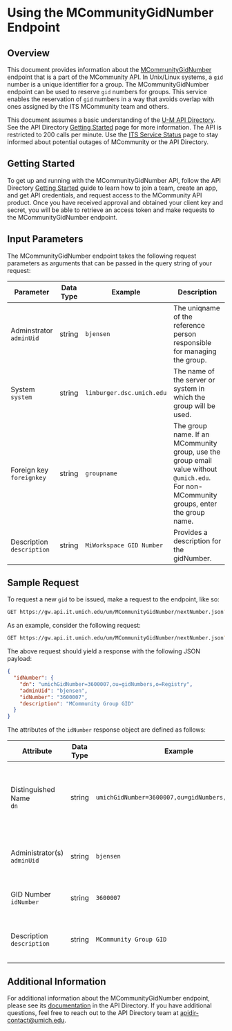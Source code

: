 # Using the MCommunityGidNumber Endpoint

## Overview

This document provides information about the [MCommunityGidNumber][endpoint] endpoint that is a part of the MCommunity API. In Unix/Linux systems, a `gid` number is a unique identifier for a group. The MCommunityGidNumber endpoint can be used to reserve `gid` numbers for groups. This service enables the reservation of `gid` numbers in a way that avoids overlap with ones assigned by the ITS MCommunity team and others.

This document assumes a basic understanding of the [U-M API Directory](https://dir.api.it.umich.edu). See the API Directory [Getting Started](https://dir.api.it.umich.edu/get-started) page for more information. The API is restricted to 200 calls per minute. Use the [ITS Service Status](https://status.its.umich.edu/) page to stay informed about potential outages of MCommunity or the API Directory.

## Getting Started

To get up and running with the MCommunityGidNumber API, follow the API Directory [Getting Started](https://dir.api.it.umich.edu/get-started) guide to learn how to join a team, create an app, and get API credentials, and request access to the MCommunity API product. Once you have received approval and obtained your client key and secret, you will be able to retrieve an access token and make requests to the MCommunityGidNumber endpoint.

## Input Parameters

The MCommunityGidNumber endpoint takes the following request parameters as arguments that can be passed in the query string of your request:

| Parameter                    | Data Type | Example                   | Description                                                                                                                              |
| ---------------------------- | --------- | ------------------------- | ---------------------------------------------------------------------------------------------------------------------------------------- |
| Adminstrator<br>`adminUid`   | string    | `bjensen`                 | The uniqname of the reference person responsible for managing the group.                                                                 |
| System<br>`system`           | string    | `limburger.dsc.umich.edu` | The name of the server or system in which the group will be used.                                                                        |
| Foreign key<br>`foreignkey`  | string    | `groupname`               | The group name. If an MCommunity group, use the group email value without `@umich.edu`. For non-MCommunity groups, enter the group name. |
| Description<br>`description` | string    | `MiWorkspace GID Number`  | Provides a description for the gidNumber.                                                                                                |

## Sample Request

To request a new `gid` to be issued, make a request to the endpoint, like so:

```bash
GET https://gw.api.it.umich.edu/um/MCommunityGidNumber/nextNumber.json?adminUid={adminUid}&system={system}&foreignkey={foreignkey}&description={description}
```

As an example, consider the following request:

```bash
GET https://gw.api.it.umich.edu/um/MCommunityGidNumber/nextNumber.json?adminUid=bjensen&system=limburger.dsc.umich.edu&foreignkey=MCommunity+Test+Group&description=MCommunity+Group+GID
```

The above request should yield a response with the following JSON payload:

```json
{
  "idNumber": {
    "dn": "umichGidNumber=3600007,ou=gidNumbers,o=Registry",
    "adminUid": "bjensen",
    "idNumber": "3600007",
    "description": "MCommunity Group GID"
  }
}
```

The attributes of the `idNumber` response object are defined as follows:

| Attribute                      | Data Type | Example                                           | Description                                                                                 |
| ------------------------------ | --------- | ------------------------------------------------- | ------------------------------------------------------------------------------------------- |
| Distinguished Name<br>`dn`     | string    | `umichGidNumber=3600007,ou=gidNumbers,o=Registry` | The fully-qualified distinguished name of the gidNumber object in the MCommunity LDAP tree. |
| Administrator(s)<br>`adminUid` | string    | `bjensen`                                         | The uniquename(s) of the gitNumber's owner.                                                 |
| GID Number<br>`idNumber`       | string    | `3600007`                                         | The GID number that has been issued.                                                        |
| Description<br>`description`   | string    | `MCommunity Group GID`                            | The description associated with the GID number.                                             |

## Additional Information

For additional information about the MCommunityGidNumber endpoint, please see its [documentation][endpoint] in the API Directory. If you have additional questions, feel free to reach out to the API Directory team at [apidir-contact@umich.edu](mailto:apidir-contact@umich.edu).

[endpoint]: https://dir.api.it.umich.edu/docs/mcommunity/1/routes/MCommunityGidNumber/nextNumber.json/get 'MCommunityGIDNumber API endpoint'
